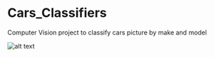 # Cars_Classifiers
Computer Vision project to classify cars picture by make and model

![alt text](http://Cars_Classifiers/Graphs/Augmentation.png)

